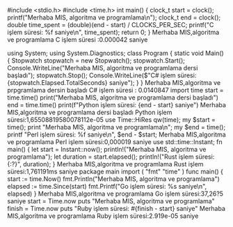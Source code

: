 #include <stdio.h>
#include <time.h>
int main() {
clock_t start = clock();
printf("Merhaba MIS, algoritma ve programlama\n");
clock_t end = clock();
double time_spent = (double)(end - start) /
CLOCKS_PER_SEC;
printf("C işlem süresi: %f saniye\n", time_spent);
return 0;
}
Merhaba MIS,algoritma ve programlama C işlem süresi :0.000042 saniye

using System;
using System.Diagnostics;
class Program
{
static void Main()
{
Stopwatch stopwatch = new Stopwatch();
stopwatch.Start();
Console.WriteLine("Merhaba MIS, algoritma ve programlama dersi başladı");
stopwatch.Stop();
Console.WriteLine($"C# işlem süresi: {stopwatch.Elapsed.TotalSeconds} saniye");
}
}
Merhaba MIS,algoritma ve prpgramlama dersin başladı
C# işlem süresi : 0.0140847
import time
start = time.time()
print("Merhaba MIS, algoritma ve programlama dersi başladı")
end = time.time()
print(f"Python işlem süresi: {end - start} saniye")
Merhaba MIS,algoritma ve programlama dersi başladı
Python işlem süresi:1,65508819580078112e-05 
use Time::HiRes qw(time);
my $start = time();
print "Merhaba MIS, algoritma ve programlama\n";
my $end = time();
printf "Perl işlem süresi: %f saniye\n", $end - $start;
Merhaba MIS,algoritma ve programlama
Perl işlem süresi:0,000019 saniye
use std::time::Instant;
fn main() {
let start = Instant::now();
println!("Merhaba MIS, algoritma ve programlama");
let duration = start.elapsed();
println!("Rust işlem süresi: {:?}", duration);
}
Merhaba MIS,algoritma ve programlama
Rust işlem süresi:1,761191ms saniye
package main
import (
"fmt"
"time"
)
func main() {
start := time.Now()
fmt.Println("Merhaba MIS, algoritma ve programlama")
elapsed := time.Since(start)
fmt.Printf("Go işlem süresi: %s saniye\n", elapsed)
}
Merhaba MIS,algoritma ve programlama
Go işlem süresi:37,26?5 saniye
start = Time.now
puts "Merhaba MIS, algoritma ve programlama"
finish = Time.now
puts "Ruby işlem süresi: #{finish - start} saniye"
Merhaba MIS,algoritma ve programlama
Ruby işlem süresi:2.919e-05 saniye







